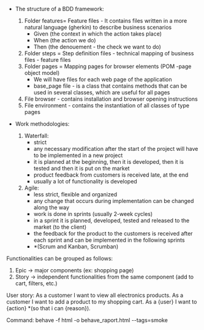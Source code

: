* The structure of a BDD framework:

     1. Folder features= Feature files - It contains files written in a more natural language (gherkin) to describe business scenarios
        * Given (the context in which the action takes place)
        * When (the action we do)
        * Then (the denouement - the check we want to do)
     2. Folder steps = Step definition files - technical mapping of business files - feature files
     3. Folder pages = Mapping pages for browser elements (POM -page object model)
        - We will have files for each web page of the application
        - base_page file - is a class that contains methods that can be used in several classes, which are useful for all pages
     4. File browser - contains installation and browser opening instructions
     5. File environment - contains the instantiation of all classes of type pages

* Work methodologies:
    1. Waterfall:
        - strict
        - any necessary modification after the start of the project will have to be implemented in a new project
        - it is planned at the beginning, then it is developed, then it is tested and then it is put on the market
        - product feedback from customers is received late, at the end
        - usually a lot of functionality is developed
    2. Agile:
        - less strict, flexible and organized
        - any change that occurs during implementation can be changed along the way
        - work is done in sprints (usually 2-week cycles)
        - in a sprint it is planned, developed, tested and released to the market (to the client)
        - the feedback for the product to the customers is received after each sprint and can be implemented in the following sprints
        - *(Scrum and Kanban, Scrumban)
    
Functionalities can be grouped as follows:
1. Epic -> major components (ex: shopping page)
2. Story -> independent functionalities from the same component (add to cart, filters, etc.)

User story:
As a customer I want to view all electronics products.
As a customer I want to add a product to my shopping cart.
As a {user} I want to {action} *(so that i can {reason}).

Command: behave -f html -o behave_raport.html --tags=smoke